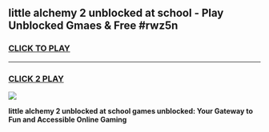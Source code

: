 
## little alchemy 2 unblocked at school - Play Unblocked Gmaes & Free #rwz5n
<h3>
<a href="https://news.freeplayer.one?title=little_alchemy_2_unblocked_at_school&ref=24F">CLICK TO PLAY</a></h3>
<hr>

<h3>
<a href="https://news.freeplayer.one?title=little_alchemy_2_unblocked_at_school&ref=24F">CLICK 2 PLAY</a>
  
</h3>

<a href="https://news.freeplayer.one?title=little_alchemy_2_unblocked_at_school&ref=24F/"><img src="https://clearcache.store/games.png"></a>


**little alchemy 2 unblocked at school games unblocked: Your Gateway to Fun and Accessible Online Gaming**
